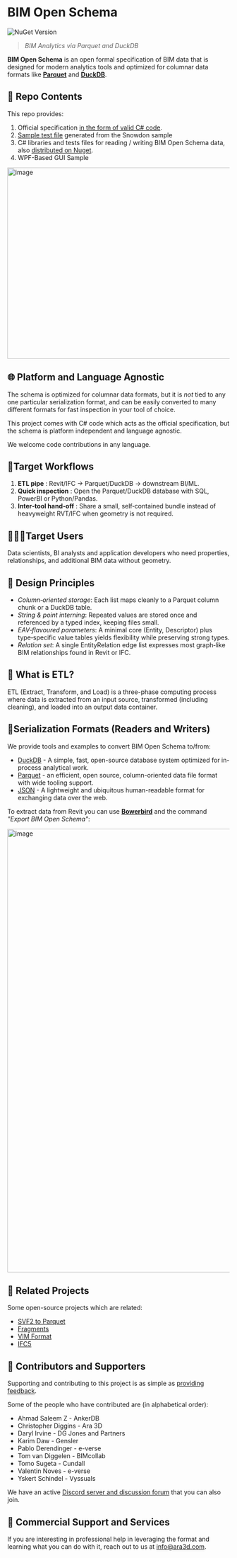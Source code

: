 # BIM Open Schema 

![NuGet Version](https://img.shields.io/nuget/v/Ara3D.BimOpenSchema.IO)

>  _BIM Analytics via Parquet and DuckDB_

**BIM Open Schema** is an open formal specification of BIM data that is designed for modern 
analytics tools and optimized for columnar data formats like [**Parquet**](https://parquet.apache.org/) and 
[**DuckDB**](https://duckdb.org/). 

## 📖 Repo Contents

This repo provides:

1. Official specification [in the form of valid C# code](https://github.com/ara3d/bim-open-schema/blob/main/src/Ara3D.BimOpenSchema/BIMOpenSchema.cs).
2. [Sample test file](https://github.com/ara3d/bim-open-schema/tree/main/data/input) generated from the Snowdon sample 
3. C# libraries and tests files for reading / writing BIM Open Schema data, also [distributed on Nuget](https://www.nuget.org/packages/Ara3D.BimOpenSchema.IO). 
4. WPF-Based GUI Sample  

<img width="776" height="432" alt="image" src="https://github.com/user-attachments/assets/1dc9a766-32b5-47f7-b78c-49b0167993a9" />

## 🌐 Platform and Language Agnostic 

The schema is optimized for columnar data formats, but it is *not* tied to any one particular serialization format, 
and can be easily converted to many different formats for fast inspection in your tool of choice. 

This project comes with C# code which acts as the official specification, but the schema is platform independent 
and language agnostic. 

We welcome code contributions in any language. 

## 🎯Target Workflows

1. **ETL pipe**  :  Revit/IFC -> Parquet/DuckDB -> downstream BI/ML.
2. **Quick inspection**  :  Open the Parquet/DuckDB database with SQL, PowerBI or Python/Pandas.
3. **Inter‑tool hand‑off**  :  Share a small, self‑contained bundle instead of heavyweight RVT/IFC when geometry is not required.

## 🧑‍🤝‍🧑Target Users

Data scientists, BI analysts and application developers who need properties, relationships, and additional BIM data without 
geometry. 

## 📐 Design Principles

- _Column‑oriented storage_: Each list maps cleanly to a Parquet column chunk or a DuckDB table.
- _String & point interning_: Repeated values are stored once and referenced by a typed index, keeping files small.
- _EAV‑flavoured parameters_: A minimal core (Entity, Descriptor) plus type‑specific value tables yields flexibility while preserving strong types.
- _Relation set_: A single EntityRelation edge list expresses most graph‑like BIM relationships found in Revit or IFC.

## 🤔 What is ETL? 

ETL (Extract, Transform, and Load) is a three-phase computing process where data is extracted from an input source, 
transformed (including cleaning), and loaded into an output data container.

## 📝Serialization Formats (Readers and Writers) 

We provide tools and examples to convert BIM Open Schema to/from:

- [DuckDB](https://duckdb.org/) - A simple, fast, open-source database system optimized for in-process analytical work.
- [Parquet](https://parquet.apache.org/) - an efficient, open source, column-oriented data file format with wide tooling support.
- [JSON](https://json.org) - A lightweight and ubiquitous human-readable format for exchanging data over the web.

To extract data from Revit you can use **[Bowerbird](https://github.com/ara3d/bowerbird)** and the command _"Export BIM Open Schema"_: 

<img width="1699" height="1002" alt="image" src="https://github.com/user-attachments/assets/a732808c-b18b-47fe-84fd-8886a50bcbd3" />

## 🔗 Related Projects

Some open-source projects which are related:

- [SVF2 to Parquet](https://github.com/wallabyway/vibe-duckdb-svf2-properties)
- [Fragments](https://github.com/ThatOpen/engine_fragment) 
- [VIM Format](https://github.com/vimaec/vim-format)
- [IFC5](https://github.com/buildingSMART/IFC5-development)

## 👥 Contributors and Supporters

Supporting and contributing to this project is as simple as [providing feedback](https://github.com/ara3d/bim-open-schema/issues/new?template=feedback.md).

Some of the people who have contributed are (in alphabetical order): 

* Ahmad Saleem Z - AnkerDB
* Christopher Diggins - Ara 3D
* Daryl Irvine - DG Jones and Partners 
* Karim Daw - Gensler
* Pablo Derendinger - e-verse
* Tom van Diggelen - BIMcollab
* Tomo Sugeta - Cundall
* Valentin Noves - e-verse
* Yskert Schindel - Vyssuals

We have an active [Discord server and discussion forum](https://discord.gg/u3MtaAASGu) that you can also join.

## 💼 Commercial Support and Services 

If you are interesting in professional help in leveraging the format and learning what you can do with it, reach out to 
us at [info@ara3d.com](mailto:info@ara3d.com).
